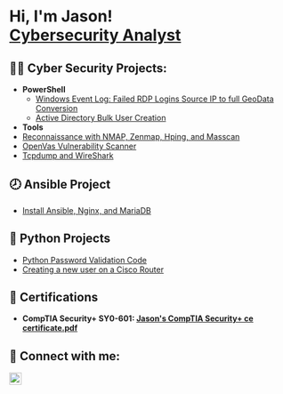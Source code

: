 <h1>Hi, I'm Jason! <br/><a href="https://www.linkedin.com/in/jason-lam-676976205/">Cybersecurity Analyst</a>

<h2>👨‍💻 Cyber Security Projects:</h2>

- <b>PowerShell</b>
  - [Windows Event Log: Failed RDP Logins Source IP to full GeoData Conversion](https://github.com/jlam744/SentinelGeo_lab)
  - [Active Directory Bulk User Creation]()
 - <b>Tools</b>
  - [Reconnaissance with NMAP, Zenmap, Hping, and Masscan]()
  - [OpenVas Vulnerability Scanner]()
  - [Tcpdump and WireShark]()

<h2>🕗 Ansible Project</h2>

- [Install Ansible, Nginx, and MariaDB](https://github.com/jlam744/Ansible_NGinx_MariaDB)

<h2>🐍 Python Projects</h2>

- [Python Password Validation Code](https://github.com/jlam744/Password_Validation.py)
- [Creating a new user on a Cisco Router](https://github.com/jlam744/UserCreation.py/tree/main)
 
<h2>📃 Certifications</h2>

- <b>CompTIA Security+ SY0-601:
[Jason's CompTIA Security+ ce certificate.pdf](https://github.com/jlam744/jlam744/files/12474731/Jason.s.CompTIA.Security%2B.ce.certificate.pdf)

<h2> 🤳 Connect with me:</h2>

[<img align="left" alt="JoshMadakor | LinkedIn" width="22px" src="https://cdn.jsdelivr.net/npm/simple-icons@v3/icons/linkedin.svg" />][linkedin]

[linkedin]: https://www.linkedin.com/in/jason-lam-676976205/


<!--

Here are some ideas to get you started:

- 🔭 I’m currently working on ...
- 🌱 I’m currently learning ...
- 👯 I’m looking to collaborate on ...
- 🤔 I’m looking for help with ...
- 💬 Ask me about ...
- 📫 How to reach me: ...
- 😄 Pronouns: ...
- ⚡ Fun fact: ...
-->
